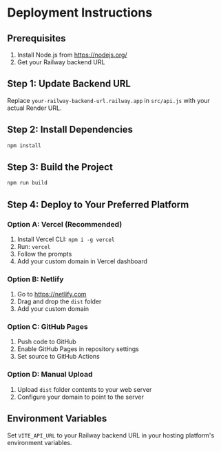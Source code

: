 # Deployment Instructions

## Prerequisites
1. Install Node.js from https://nodejs.org/
2. Get your Railway backend URL

## Step 1: Update Backend URL
Replace `your-railway-backend-url.railway.app` in `src/api.js` with your actual Render URL.

## Step 2: Install Dependencies
```bash
npm install
```

## Step 3: Build the Project
```bash
npm run build
```

## Step 4: Deploy to Your Preferred Platform

### Option A: Vercel (Recommended)
1. Install Vercel CLI: `npm i -g vercel`
2. Run: `vercel`
3. Follow the prompts
4. Add your custom domain in Vercel dashboard

### Option B: Netlify
1. Go to https://netlify.com
2. Drag and drop the `dist` folder
3. Add your custom domain

### Option C: GitHub Pages
1. Push code to GitHub
2. Enable GitHub Pages in repository settings
3. Set source to GitHub Actions

### Option D: Manual Upload
1. Upload `dist` folder contents to your web server
2. Configure your domain to point to the server

## Environment Variables
Set `VITE_API_URL` to your Railway backend URL in your hosting platform's environment variables. 